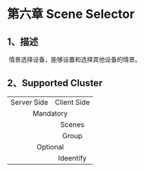 # 第六章 Scene Selector

## 1、描述

​	情景选择设备，能够设置和选择其他设备的情景。

## 2、Supported Cluster
<table>
   <tr align="center">
   	<td>Server Side</td>
    <td>Client Side</td>
   </tr>
   <tr align="center">
   	<td colspan="2">Mandatory</td>
   </tr>
   <tr align="center">
    <td></td>
    <td>Scenes</td>
   </tr>
   <tr align="center">
    <td></td>
    <td>Group</td>
   </tr>
   <tr align="center">
   	<td colspan="2">Optional</td>
   </tr>
   <tr align="center"> 
       <td></td>
       <td>Ideentify</td>
   </tr>
</table>
